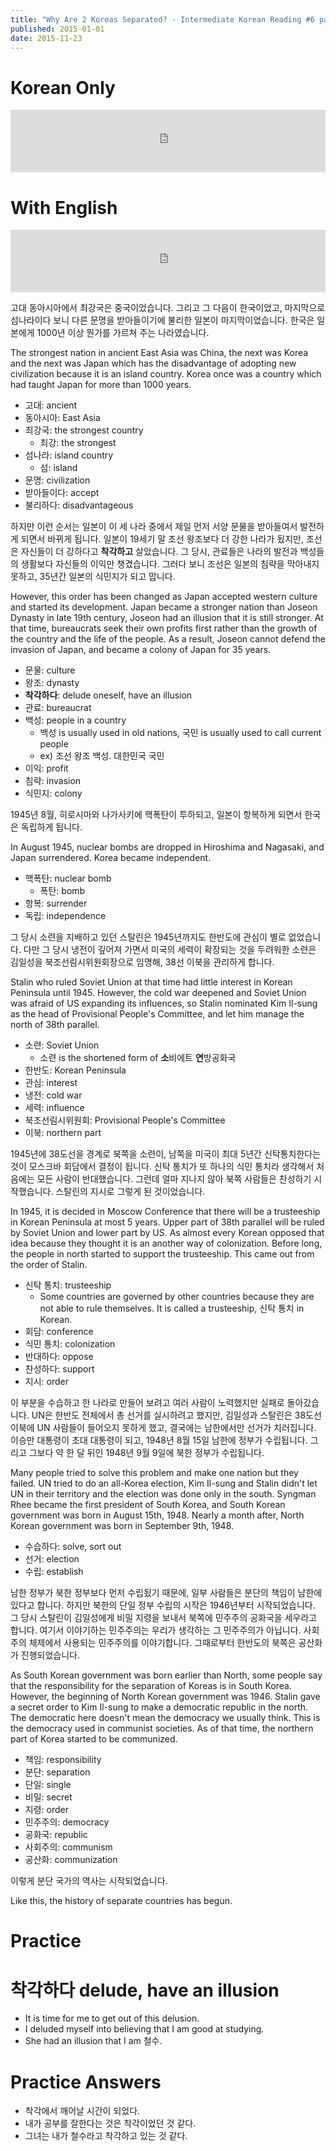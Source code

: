 ```yaml
---
title: "Why Are 2 Koreas Separated? - Intermediate Korean Reading #6 part 2"
published: 2015-01-01
date: 2015-11-23
---
```


#  Korean Only

<iframe id="audio_iframe" src="https://www.podbean.com/media/player/audio/postId/5432209?url=http%3A%2F%2Fwiseinit.podbean.com%2Fe%2Fwhy-are-2-koreas-separated-korean-only%2F&amp;skin=5&amp;postId=5432209&amp;download=0&amp;share=1&amp;fonts=Helvetica&amp;auto=0" width="100%" height="100" frameborder="0" scrolling="no" data-name="pb-iframe-player"></iframe>

#  With English

<iframe id="audio_iframe" src="https://www.podbean.com/media/player/audio/postId/5432210?url=http%3A%2F%2Fwiseinit.podbean.com%2Fe%2Fwhy-are-2-koreas-separated-intermediate-korean-reading-6-part-2%2F&amp;skin=5&amp;postId=5432210&amp;download=0&amp;share=1&amp;fonts=Helvetica&amp;auto=0" width="100%" height="100" frameborder="0" scrolling="no" data-name="pb-iframe-player"></iframe>

고대 동아시아에서 최강국은 중국이었습니다. 그리고 그 다음이 한국이었고, 마지막으로 섬나라이다 보니 다른 문명을 받아들이기에 불리한 일본이 마지막이었습니다. 한국은 일본에게 1000년 이상 뭔가를 가르쳐 주는 나라였습니다.

The strongest nation in ancient East Asia was China, the next was Korea and the next was Japan which has the disadvantage of adopting new civilization because it is an island country. Korea once was a country which had taught Japan for more than 1000 years.

* 고대: ancient
* 동아시아: East Asia
* 최강국: the strongest country
	* 최강: the strongest
* 섬나라: island country
	* 섬: island
* 문명: civilization
* 받아들이다: accept
* 불리하다: disadvantageous

하지만 이런 순서는 일본이 이 세 나라 중에서 제일 먼저 서양 문물을 받아들여서 발전하게 되면서 바뀌게 됩니다. 일본이 19세기 말 조선 왕조보다 더 강한 나라가 됬지만, 조선은 자신들이 더 강하다고 <span style="color: # ff0000;"><strong>착각하고</strong></span> 살았습니다. 그 당시, 관료들은 나라의 발전과 백성들의 생활보다 자신들의 이익만 챙겼습니다. 그러다 보니 조선은 일본의 침략을 막아내지 못하고, 35년간 일본의 식민지가 되고 맙니다.

However, this order has been changed as Japan accepted western culture and started its development. Japan became a stronger nation than Joseon Dynasty in late 19th century, Joseon had an illusion that it is still stronger. At that time, bureaucrats seek their own profits first rather than the growth of the country and the life of the people. As a result, Joseon cannot defend the invasion of Japan, and became a colony of Japan for 35 years.

* 문물: culture
* 왕조: dynasty
* <span style="color: # ff0000;"><strong>착각하다</strong></span>: delude oneself, have an illusion
* 관료: bureaucrat
* 백성: people in a country
	* 백성 is usually used in old nations, 국민 is usually used to call current people
	* ex) 조선 왕조 백성. 대한민국 국민
* 이익: profit
* 침략: invasion
* 식민지: colony

1945년 8월, 히로시마와 나가사키에 핵폭탄이 투하되고, 일본이 항복하게 되면서 한국은 독립하게 됩니다.

In August 1945, nuclear bombs are dropped in Hiroshima and Nagasaki, and Japan surrendered. Korea became independent.

* 핵폭탄: nuclear bomb
	* 폭탄: bomb
* 항복: surrender
* 독립: independence

그 당시 소련을 지배하고 있던 스탈린은 1945년까지도 한반도에 관심이 별로 없었습니다. 다만 그 당시 냉전이 깊어져 가면서 미국의 세력이 확장되는 것을 두려워한 소련은 김일성을 북조선림시위원회장으로 임명해, 38선 이북을 관리하게 합니다.

Stalin who ruled Soviet Union at that time had little interest in Korean Peninsula until 1945. However, the cold war deepened and Soviet Union was afraid of US expanding its influences, so Stalin nominated Kim Il-sung as the head of Provisional People's Committee, and let him manage the north of 38th parallel.

* 소련: Soviet Union
	* 소련 is the shortened form of <strong>소</strong>비에트 <strong>연</strong>방공화국
* 한반도: Korean Peninsula
* 관심: interest
* 냉전: cold war
* 세력: influence
* 북조선림시위원회: Provisional People's Committee
* 이북: northern part

1945년에 38도선을 경계로 북쪽을 소련이, 남쪽을 미국이 최대 5년간 신탁통치한다는 것이 모스크바 회담에서 결정이 됩니다. 신탁 통치가 또 하나의 식민 통치라 생각해서 처음에는 모든 사람이 반대했습니다. 그런데 얼마 지나지 않아 북쪽 사람들은 찬성하기 시작했습니다. 스탈린의 지시로 그렇게 된 것이었습니다.

In 1945, it is decided in Moscow Conference that there will be a trusteeship in Korean Peninsula at most 5 years. Upper part of 38th parallel will be ruled by Soviet Union and lower part by US. As almost every Korean opposed that idea because they thought it is an another way of colonization. Before long, the people in north started to support the trusteeship. This came out from the order of Stalin.

* 신탁 통치: trusteeship
	* Some countries are governed by other countries because they are not able to rule themselves. It is called a trusteeship, 신탁 통치 in Korean.
* 회담: conference
* 식민 통치: colonization
* 반대하다: oppose
* 찬성하다: support
* 지시: order

이 부분을 수습하고 한 나라로 만들어 보려고 여러 사람이 노력했지만 실패로 돌아갔습니다. UN은 한반도 전체에서 총 선거를 실시하려고 했지만, 김일성과 스탈린은 38도선 이북에 UN 사람들이 들어오지 못하게 했고, 결국에는 남한에서만 선거가 치러집니다. 이승만 대통령이 초대 대통령이 되고, 1948년 8월 15일 남한에 정부가 수립됩니다. 그리고 그보다 약 한 달 뒤인 1948년 9월 9일에 북한 정부가 수립됩니다.

Many people tried to solve this problem and make one nation but they failed. UN tried to do an all-Korea election, Kim Il-sung and Stalin didn't let UN in their territory and the election was done only in the south. Syngman Rhee became the first president of South Korea, and South Korean government was born in August 15th, 1948. Nearly a month after, North Korean government was born in September 9th, 1948.

* 수습하다: solve, sort out
* 선거: election
* 수립: establish

남한 정부가 북한 정부보다 먼저 수립됬기 때문에, 일부 사람들은 분단의 책임이 남한에 있다고 합니다. 하지만 북한의 단일 정부 수립의 시작은 1946년부터 시작되었습니다. 그 당시 스탈린이 김일성에게 비밀 지령을 보내서 북쪽에 민주주의 공화국을 세우라고 합니다. 여기서 이야기하는 민주주의는 우리가 생각하는 그 민주주의가 아닙니다. 사회주의 체제에서 사용되는 민주주의를 이야기합니다. 그때로부터 한반도의 북쪽은 공산화가 진행되었습니다.

As South Korean government was born earlier than North, some people say that the responsibility for the separation of Koreas is in South Korea. However, the beginning of North Korean government was 1946. Stalin gave a secret order to Kim Il-sung to make a democratic republic in the north. The democratic here doesn't mean the democracy we usually think. This is the democracy used in communist societies. As of that time, the northern part of Korea started to be communized.

* 책임: responsibility
* 분단: separation
* 단일: single
* 비밀: secret
* 지령: order
* 민주주의: democracy
* 공화국: republic
* 사회주의: communism
* 공산화: communization

이렇게 분단 국가의 역사는 시작되었습니다.

Like this, the history of separate countries has begun.

#  Practice


#  착각하다 delude, have an illusion


* It is time for me to get out of this delusion.
* I deluded myself into believing that I am good at studying.
* She had an illusion that I am 철수.


#  Practice Answers


* 착각에서 깨어날 시간이 되었다.
* 내가 공부를 잘한다는 것은 착각이었던 것 같다.
* 그녀는 내가 철수라고 착각하고 있는 것 같다.
